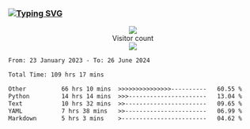 ### <a href="https://git.io/typing-svg"><img src="https://readme-typing-svg.herokuapp.com?font=Fira+Code&pause=1000&width=435&lines=+Hi+%F0%9F%91%8B+There+is+Chenghow" alt="Typing SVG" /></a>
<p align="center"> 
  <img src="https://github-readme-stats.vercel.app/api?username=chenghow&show_icons=true"><br>
  Visitor count<br>
  <img src="https://profile-counter.glitch.me/chenghow/count.svg">
</p>

<!--START_SECTION:waka-->

```txt
From: 23 January 2023 - To: 26 June 2024

Total Time: 109 hrs 17 mins

Other          66 hrs 10 mins  >>>>>>>>>>>>>>>----------   60.55 %
Python         14 hrs 14 mins  >>>----------------------   13.04 %
Text           10 hrs 32 mins  >>-----------------------   09.65 %
YAML           7 hrs 38 mins   >>-----------------------   06.99 %
Markdown       5 hrs 3 mins    >------------------------   04.62 %
```

<!--END_SECTION:waka-->

